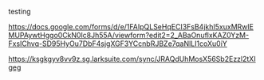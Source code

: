 testing 


https://docs.google.com/forms/d/e/1FAIpQLSeHqECI3FsB4jkhI5xuxMRwlEMUPAywtHggo0CkN0lc8Jh55A/viewform?edit2=2_ABaOnuflxKAZ0YzM-FxsIChvq-SD95HyOu7DbF4sjgXGF3YCcnbRJBZe7qaNlLI1coXu0iY

https://ksgkgyv8vv9z.sg.larksuite.com/sync/JRAQdUhMosX56Sb2Ezzl2tXIgeg
